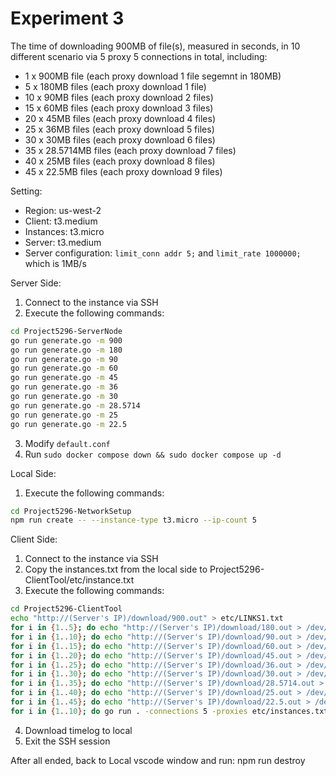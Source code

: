 # Experiment 3

The time of downloading 900MB of file(s), measured in seconds, in 10 different scenario via 5 proxy 5 connections in total, including:
- 1 x 900MB file (each proxy download 1 file segemnt in 180MB)
- 5 x 180MB files (each proxy download 1 file)
- 10 x 90MB files (each proxy download 2 files)
- 15 x 60MB files (each proxy download 3 files)
- 20 x 45MB files (each proxy download 4 files)
- 25 x 36MB files (each proxy download 5 files)
- 30 x 30MB files (each proxy download 6 files)
- 35 x 28.5714MB files (each proxy download 7 files)
- 40 x 25MB files (each proxy download 8 files)
- 45 x 22.5MB files (each proxy download 9 files)

Setting:
- Region: us-west-2
- Client: t3.medium
- Instances: t3.micro
- Server: t3.medium
- Server configuration: `limit_conn addr 5;` and `limit_rate 1000000;` which is 1MB/s

Server Side:
1. Connect to the instance via SSH
2. Execute the following commands:
```bash
cd Project5296-ServerNode
go run generate.go -m 900
go run generate.go -m 180
go run generate.go -m 90
go run generate.go -m 60
go run generate.go -m 45
go run generate.go -m 36
go run generate.go -m 30
go run generate.go -m 28.5714
go run generate.go -m 25
go run generate.go -m 22.5
```
3. Modify `default.conf`
4. Run `sudo docker compose down && sudo docker compose up -d`

Local Side:
1. Execute the following commands:
```bash
cd Project5296-NetworkSetup
npm run create -- --instance-type t3.micro --ip-count 5
```

Client Side:
1. Connect to the instance via SSH
2. Copy the instances.txt from the local side to Project5296-ClientTool/etc/instance.txt
3. Execute the following commands:
```bash
cd Project5296-ClientTool
echo "http://(Server's IP)/download/900.out" > etc/LINKS1.txt
for i in {1..5}; do echo "http://(Server's IP)/download/180.out > /dev/null" >> etc/LINKS2.txt; done
for i in {1..10}; do echo "http://(Server's IP)/download/90.out > /dev/null" >> etc/LINKS3.txt; done
for i in {1..15}; do echo "http://(Server's IP)/download/60.out > /dev/null" >> etc/LINKS4.txt; done
for i in {1..20}; do echo "http://(Server's IP)/download/45.out > /dev/null" >> etc/LINKS5.txt; done
for i in {1..25}; do echo "http://(Server's IP)/download/36.out > /dev/null" >> etc/LINKS6.txt; done
for i in {1..30}; do echo "http://(Server's IP)/download/30.out > /dev/null" >> etc/LINKS7.txt; done
for i in {1..35}; do echo "http://(Server's IP)/download/28.5714.out > /dev/null" >> etc/LINKS8.txt; done
for i in {1..40}; do echo "http://(Server's IP)/download/25.out > /dev/null" >> etc/LINKS9.txt; done
for i in {1..45}; do echo "http://(Server's IP)/download/22.5.out > /dev/null" >> etc/LINKS10.txt; done
for i in {1..10}; do go run . -connections 5 -proxies etc/instances.txt -requests etc/LINKS$i.txt -log logs/"$(date -Ins).log" -name Attemp$i -timeLog Experiment3_Result.log; done
```
4. Download timelog to local
5. Exit the SSH session

After all ended, back to Local vscode window and run:
npm run destroy
